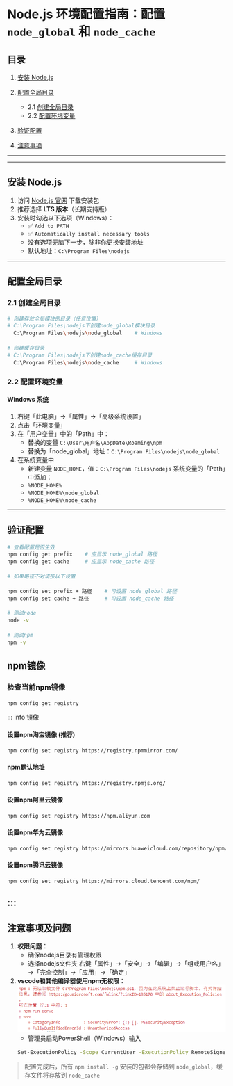 # Node.js 环境配置指南：配置 `node_global` 和 `node_cache`

## 目录
1. [安装 Node.js](#安装-nodejs)
2. [配置全局目录](#配置全局目录)
   - 2.1 [创建全局目录](#_2-1-创建全局目录)
   - 2.2 [配置环境变量](#_2-2-配置环境变量)

3. [验证配置](#验证配置)
4. [注意事项](#注意事项)

---

---

## 安装 Node.js
1. 访问 [Node.js 官网](https://nodejs.org/) 下载安装包
2. 推荐选择 **LTS 版本**（长期支持版）
3. 安装时勾选以下选项（Windows）：
   - ✅ `Add to PATH`
   - ✅ `Automatically install necessary tools`
   - 没有选项无脑下一步，除非你更换安装地址
   - 默认地址：`C:\Program Files\nodejs`

---

## 配置全局目录

### 2.1 创建全局目录

```bash
# 创建存放全局模块的目录（任意位置）
# C:\Program Files\nodejs下创建node_global模块目录
  C:\Program Files\nodejs\node_global    # Windows

# 创建缓存目录
# C:\Program Files\nodejs下创建node_cache缓存目录
  C:\Program Files\nodejs\node_cache     # Windows
```

### 2.2 配置环境变量

#### Windows 系统
1. 右键「此电脑」→「属性」→「高级系统设置」
2. 点击「环境变量」
3. 在「用户变量」中的「Path」中：
   - 替换的变量 `C:\User\用户名\AppDate\Roaming\npm`
   - 替换为「node_global」地址：`C:\Program Files\nodejs\node_global`
4. 在系统变量中
   - 新建变量 `NODE_HOME`，值：`C:\Program Files\nodejs`
   系统变量的「Path」中添加：
   - `%NODE_HOME%`
   - `%NODE_HOME%\node_global`
   - `%NODE_HOME%\node_cache`
---

## 验证配置
```bash
# 查看配置是否生效
npm config get prefix    # 应显示 node_global 路径
npm config get cache     # 应显示 node_cache 路径

# 如果路径不对请按以下设置

npm config set prefix + 路径    # 可设置 node_global 路径
npm config set cache + 路径     # 可设置 node_cache 路径

# 测试node
node -v

# 测试npm
npm -v
```

## npm镜像

   ### 检查当前npm镜像
   ```bash
   npm config get registry
   ```
   
   ::: info 镜像
   #### 设置npm淘宝镜像 (推荐)
   ```bash
   npm config set registry https://registry.npmmirror.com/
   ```

   #### npm默认地址
   ```bash
   npm config set registry https://registry.npmjs.org/
   ```

   #### 设置npm阿里云镜像
   ```bash
   npm config set registry https://npm.aliyun.com
   ```

   #### 设置npm华为云镜像
   ```bash
   npm config set registry https://mirrors.huaweicloud.com/repository/npm/
   ```

   #### 设置npm腾讯云镜像
   ```bash
   npm config set registry https://mirrors.cloud.tencent.com/npm/
   ```

   :::
---

## 注意事项及问题
1. **权限问题**：
   - 确保nodejs目录有管理权限
   - 选择nodejs文件夹 右键「属性」→「安全」→「编辑」→「组或用户名」→「完全控制」→「应用」→「确定」
2. **vscode和其他编译器使用npm无权限**：
   ![warning](../Nodejs/images/npm错误.png)
   - 管理员启动PowerShell（Windows）输入
   ```bash
   Set-ExecutionPolicy -Scope CurrentUser -ExecutionPolicy RemoteSigned
   ```
> 配置完成后，所有 `npm install -g` 安装的包都会存储到 `node_global`，缓存文件将存放到 `node_cache`
